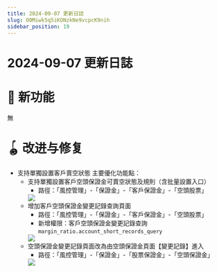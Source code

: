 ```yaml
---
title: 2024-09-07 更新日誌
slug: O0Miwk5q5iKONzkNe9vcpcK9nih
sidebar_position: 19
---
```



# 2024-09-07 更新日誌

# 🎉 新功能

無

# 🪀 改进与修复

- 支持單獨設置客戶賣空狀態
    主要優化功能點：
    - 支持單獨設置客戶空頭保證金可賣空狀態及規則（含批量設置入口）
        - 路徑：「風控管理」-「保證金」-「客戶保證金」-「空頭股票」
        <img src="/assets/Tz1ebdsg3oEsYSxSovXcRsyMn3f.png" src-width="3240" src-height="1618" align="center"/>
    - 增加客戶空頭保證金變更記錄查詢頁面
        - 路徑：「風控管理」-「保證金」-「客戶保證金」-「空頭股票」
        - 新增權限：客戶空頭保證金變更記錄查詢 `margin_ratio.account_short_records_query`
        <img src="/assets/UsPXbfibBoUChFxWucacBfXOnLe.png" src-width="3234" src-height="1202" align="center"/>
    - 空頭保證金變更記錄頁面改為由空頭保證金頁面【變更記錄】進入
        - 路徑：「風控管理」-「保證金」-「股票保證金」-「空頭保證金」
        <img src="/assets/BYeAbTCj6onqWgxLJRFcpYb7nwc.png" src-width="3238" src-height="1342" align="center"/>

